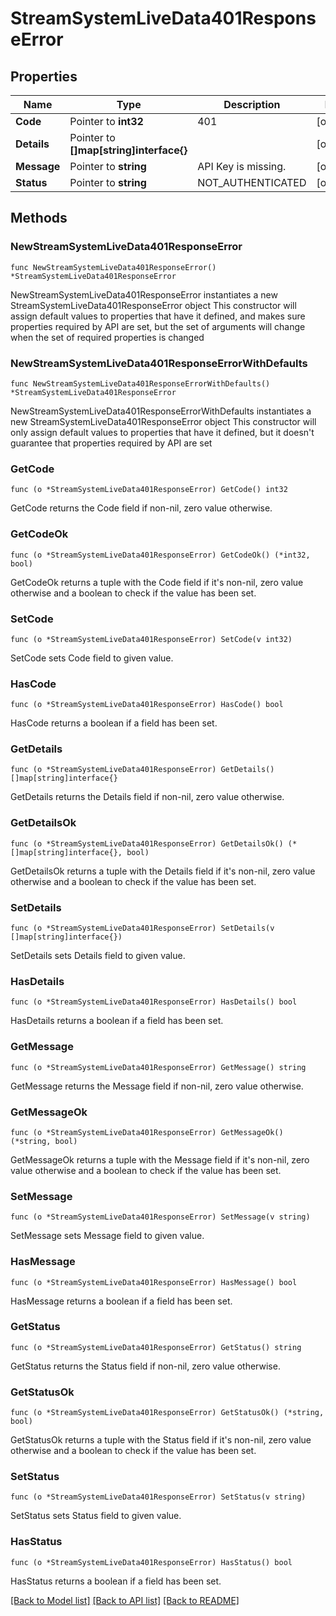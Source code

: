# StreamSystemLiveData401ResponseError

## Properties

Name | Type | Description | Notes
------------ | ------------- | ------------- | -------------
**Code** | Pointer to **int32** | 401 | [optional] 
**Details** | Pointer to **[]map[string]interface{}** |  | [optional] 
**Message** | Pointer to **string** | API Key is missing. | [optional] 
**Status** | Pointer to **string** | NOT_AUTHENTICATED | [optional] 

## Methods

### NewStreamSystemLiveData401ResponseError

`func NewStreamSystemLiveData401ResponseError() *StreamSystemLiveData401ResponseError`

NewStreamSystemLiveData401ResponseError instantiates a new StreamSystemLiveData401ResponseError object
This constructor will assign default values to properties that have it defined,
and makes sure properties required by API are set, but the set of arguments
will change when the set of required properties is changed

### NewStreamSystemLiveData401ResponseErrorWithDefaults

`func NewStreamSystemLiveData401ResponseErrorWithDefaults() *StreamSystemLiveData401ResponseError`

NewStreamSystemLiveData401ResponseErrorWithDefaults instantiates a new StreamSystemLiveData401ResponseError object
This constructor will only assign default values to properties that have it defined,
but it doesn't guarantee that properties required by API are set

### GetCode

`func (o *StreamSystemLiveData401ResponseError) GetCode() int32`

GetCode returns the Code field if non-nil, zero value otherwise.

### GetCodeOk

`func (o *StreamSystemLiveData401ResponseError) GetCodeOk() (*int32, bool)`

GetCodeOk returns a tuple with the Code field if it's non-nil, zero value otherwise
and a boolean to check if the value has been set.

### SetCode

`func (o *StreamSystemLiveData401ResponseError) SetCode(v int32)`

SetCode sets Code field to given value.

### HasCode

`func (o *StreamSystemLiveData401ResponseError) HasCode() bool`

HasCode returns a boolean if a field has been set.

### GetDetails

`func (o *StreamSystemLiveData401ResponseError) GetDetails() []map[string]interface{}`

GetDetails returns the Details field if non-nil, zero value otherwise.

### GetDetailsOk

`func (o *StreamSystemLiveData401ResponseError) GetDetailsOk() (*[]map[string]interface{}, bool)`

GetDetailsOk returns a tuple with the Details field if it's non-nil, zero value otherwise
and a boolean to check if the value has been set.

### SetDetails

`func (o *StreamSystemLiveData401ResponseError) SetDetails(v []map[string]interface{})`

SetDetails sets Details field to given value.

### HasDetails

`func (o *StreamSystemLiveData401ResponseError) HasDetails() bool`

HasDetails returns a boolean if a field has been set.

### GetMessage

`func (o *StreamSystemLiveData401ResponseError) GetMessage() string`

GetMessage returns the Message field if non-nil, zero value otherwise.

### GetMessageOk

`func (o *StreamSystemLiveData401ResponseError) GetMessageOk() (*string, bool)`

GetMessageOk returns a tuple with the Message field if it's non-nil, zero value otherwise
and a boolean to check if the value has been set.

### SetMessage

`func (o *StreamSystemLiveData401ResponseError) SetMessage(v string)`

SetMessage sets Message field to given value.

### HasMessage

`func (o *StreamSystemLiveData401ResponseError) HasMessage() bool`

HasMessage returns a boolean if a field has been set.

### GetStatus

`func (o *StreamSystemLiveData401ResponseError) GetStatus() string`

GetStatus returns the Status field if non-nil, zero value otherwise.

### GetStatusOk

`func (o *StreamSystemLiveData401ResponseError) GetStatusOk() (*string, bool)`

GetStatusOk returns a tuple with the Status field if it's non-nil, zero value otherwise
and a boolean to check if the value has been set.

### SetStatus

`func (o *StreamSystemLiveData401ResponseError) SetStatus(v string)`

SetStatus sets Status field to given value.

### HasStatus

`func (o *StreamSystemLiveData401ResponseError) HasStatus() bool`

HasStatus returns a boolean if a field has been set.


[[Back to Model list]](../README.md#documentation-for-models) [[Back to API list]](../README.md#documentation-for-api-endpoints) [[Back to README]](../README.md)



